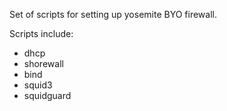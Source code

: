 Set of scripts for setting up yosemite BYO firewall.

Scripts include:
* dhcp
* shorewall
* bind
* squid3
* squidguard


